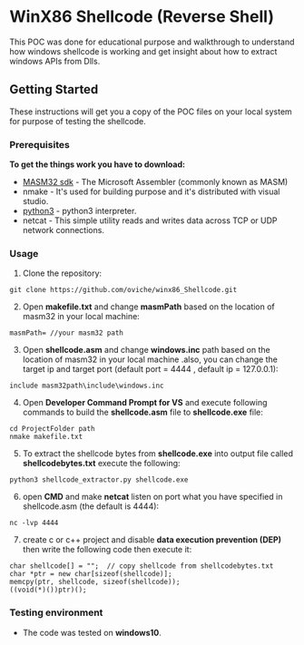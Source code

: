 # WinX86 Shellcode (Reverse Shell)
This POC was done for educational purpose and walkthrough to understand how windows shellcode is working and get insight about how to extract windows APIs from Dlls.

## Getting Started

These instructions will get you a copy of the POC files on your local system for purpose of testing the shellcode.

### Prerequisites
**To get the things work you have to download:**
* [MASM32 sdk](https://www.masm32.com/download.htm) - The Microsoft Assembler (commonly known as MASM)
* nmake  - It's used for building purpose and it's distributed with visual studio. 
* [python3](https://www.python.org/downloads/) - python3 interpreter.
* netcat - This simple utility reads and writes data across TCP or UDP network connections. 

### Usage
1.   Clone the repository:
```
git clone https://github.com/oviche/winx86_Shellcode.git
```
2. Open **makefile.txt** and change **masmPath** based on the location of masm32 in your local machine:
```
masmPath= //your masm32 path
```
3. Open **shellcode.asm** and change **windows.inc** path based on the location of masm32 in your local machine .also, you can change the target ip and target port (default port = 4444 , default ip = 127.0.0.1):
```
include masm32path\include\windows.inc
```

4. Open **Developer Command Prompt for VS** and execute following commands to build the **shellcode.asm** file to **shellcode.exe** file:
```
cd ProjectFolder path
nmake makefile.txt
```
5. To extract the shellcode bytes from **shellcode.exe** into output file called **shellcodebytes.txt** execute the following:
```
python3 shellcode_extractor.py shellcode.exe 
```

6. open **CMD** and make **netcat** listen on port what you have specified in shellcode.asm (the default is 4444):
```
nc -lvp 4444
```

7. create c or c++ project and disable **data execution prevention (DEP)** then write the following code then execute it:

```
char shellcode[] = "";	// copy shellcode from shellcodebytes.txt
char *ptr = new char[sizeof(shellcode)];
memcpy(ptr, shellcode, sizeof(shellcode));
((void(*)())ptr)();
```

### Testing environment
* The code was tested on **windows10**.



